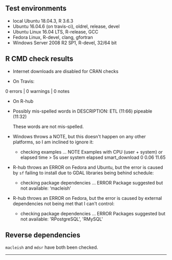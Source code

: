 ## Test environments

* local Ubuntu 18.04.3, R 3.6.3
* Ubuntu 16.04.6 (on travis-ci), oldrel, release, devel
* Ubuntu Linux 16.04 LTS, R-release, GCC
* Fedora Linux, R-devel, clang, gfortran
* Windows Server 2008 R2 SP1, R-devel, 32/64 bit

## R CMD check results

* Internet downloads are disabled for CRAN checks

* On Travis:

0 errors | 0 warnings | 0 notes

* On R-hub

* Possibly mis-spelled words in DESCRIPTION:
  ETL (11:66)
  pipeable (11:32)

  These words are not mis-spelled.

* Windows throws a NOTE, but this doesn't happen on any other platforms, 
  so I am inclined to ignore it:
    * checking examples ... NOTE
    Examples with CPU (user + system) or elapsed time > 5s
                   user system elapsed
    smart_download    0   0.06   11.65

* R-hub throws an ERROR on Fedora and Ubuntu, but the error is caused by `sf` 
  failing to install due to GDAL libraries being behind schedule:
    * checking package dependencies ... ERROR
    Package suggested but not available: ‘macleish’

* R-hub throws an ERROR on Fedora, but the error is caused by external 
  dependencies not being met that I can't control:
    * checking package dependencies ... ERROR
    Packages suggested but not available: 'RPostgreSQL', 'RMySQL'

## Reverse dependencies

`macleish` and `mdsr` have both been checked.

---

